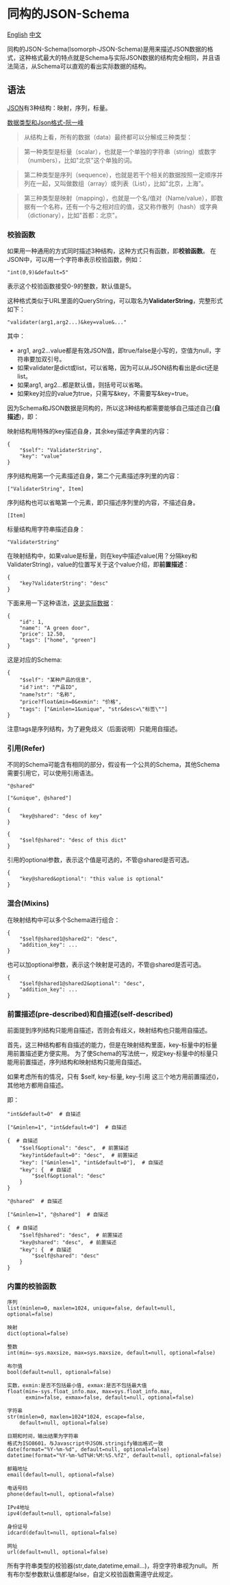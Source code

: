 # 同构的JSON-Schema

[English](Isomorph-JSON-Schema-en.md) [中文](Isomorph-JSON-Schema.md)

同构的JSON-Schema(Isomorph-JSON-Schema)是用来描述JSON数据的格式，这种格式最大的特点就是Schema与实际JSON数据的结构完全相同，并且语法简洁，从Schema可以直观的看出实际数据的结构。

## 语法

[JSON](http://json.org/json-zh.html)有3种结构：映射，序列，标量。

[数据类型和Json格式-阮一峰](http://www.ruanyifeng.com/blog/2009/05/data_types_and_json.html)
> 从结构上看，所有的数据（data）最终都可以分解成三种类型：

> 第一种类型是标量（scalar），也就是一个单独的字符串（string）或数字（numbers），比如"北京"这个单独的词。

> 第二种类型是序列（sequence），也就是若干个相关的数据按照一定顺序并列在一起，又叫做数组（array）或列表（List），比如"北京，上海"。

> 第三种类型是映射（mapping），也就是一个名/值对（Name/value），即数据有一个名称，还有一个与之相对应的值，这又称作散列（hash）或字典（dictionary），比如"首都：北京"。


### 校验函数

如果用一种通用的方式同时描述3种结构，这种方式只有函数，即**校验函数**。
在JSON中，可以用一个字符串表示校验函数，例如：

    "int(0,9)&default=5"

表示这个校验函数接受0-9的整数，默认值是5。

这种格式类似于URL里面的QueryString，可以取名为**ValidaterString**，完整形式如下：

    "validater(arg1,arg2...)&key=value&..."

其中：

- arg1, arg2...value都是有效JSON值，即true/false是小写的，空值为null，字符串要加双引号。
- 如果validater是dict或list，可以省略，因为可以从JSON结构看出是dict还是list。
- 如果arg1, arg2...都是默认值，则括号可以省略。
- 如果key对应的value为true，只需写&key，不需要写&key=true。

因为Schema和JSON数据是同构的，所以这3种结构都需要能够自己描述自己(**自描述**)，即：

映射结构用特殊的key描述自身，其余key描述字典里的内容：

	{
		"$self": "ValidaterString",
		"key": "value"
	}

序列结构用第一个元素描述自身，第二个元素描述序列里的内容：

	["ValidaterString", Item]

序列结构也可以省略第一个元素，即只描述序列里的内容，不描述自身。

    [Item]

标量结构用字符串描述自身：

	"ValidaterString"

在映射结构中，如果value是标量，则在key中描述value(用？分隔key和ValidaterString)，value的位置写关于这个value介绍，即**前置描述**：

    {
        "key?ValidaterString": "desc"
    }

下面来用一下这种语法，[这是实际数据](http://json-schema.org/example1.html)：

    {
        "id": 1,
        "name": "A green door",
        "price": 12.50,
        "tags": ["home", "green"]
    }

这是对应的Schema:

    {
        "$self": "某种产品的信息",
        "id？int": "产品ID",
        "name?str": "名称",
        "price?float&min=0&exmin": "价格",
        "tags": ["&minlen=1&unique", "str&desc=\"标签\""]
    }

注意tags是序列结构，为了避免歧义（后面说明）只能用自描述。


### 引用(Refer)

不同的Schema可能含有相同的部分，假设有一个公共的Schema，其他Schema需要引用它，可以使用引用语法。

    "@shared"

    ["&unique", @shared"]

    {
        "key@shared": "desc of key"
    }

    {
        "$self@shared": "desc of this dict"
    }

引用的optional参数，表示这个值是可选的，不管@shared是否可选。

    {
        "key@shared&optional": "this value is optional"
    }

### 混合(Mixins)

在映射结构中可以多个Schema进行组合：

    {
        "$self@shared1@shared2": "desc",
        "addition_key": ...
    }

也可以加optional参数，表示这个映射是可选的，不管@shared是否可选。

    {
        "$self@shared1@shared2&optional": "desc",
        "addition_key": ...
    }


### 前置描述(pre-described)和自描述(self-described)

前面提到序列结构只能用自描述，否则会有歧义，映射结构也只能用自描述。

首先，这三种结构都有自描述的能力，但是在映射结构里面，key-标量中的标量用前置描述更方便实用。
为了使Schema的写法统一，规定key-标量中的标量只能用前置描述，序列结构和映射结构只能用自描述。

如果考虑所有的情况，只有 $self, key-标量, key-引用 这三个地方用前置描述()，其他地方都用自描述。

即：

    "int&default=0"  # 自描述

    ["&minlen=1", "int&default=0"]  # 自描述

    {  # 自描述
        "$self&optional": "desc",  # 前置描述
        "key?int&default=0": "desc",  # 前置描述
        "key": ["&minlen=1", "int&default=0"],  # 自描述
        "key": {  # 自描述
            "$self&optional": "desc"
        }
    }

    "@shared"  # 自描述

    ["&minlen=1", "@shared"]  # 自描述

    {  # 自描述
        "$self@shared": "desc",  # 前置描述
        "key@shared": "desc",  # 前置描述
        "key": {  # 自描述
            "$self@shared": "desc"
        }
    }


### 内置的校验函数

    序列
    list(minlen=0, maxlen=1024, unique=false, default=null, optional=false)

    映射
    dict(optional=false)

    整数
    int(min=-sys.maxsize, max=sys.maxsize, default=null, optional=false)

    布尔值
    bool(default=null, optional=false)

    实数，exmin:是否不包括最小值, exmax:是否不包括最大值
    float(min=-sys.float_info.max, max=sys.float_info.max,
          exmin=false, exmax=false, default=null, optional=false)

    字符串
    str(minlen=0, maxlen=1024*1024, escape=false,
        default=null, optional=false)

    日期和时间，输出结果为字符串
    格式为ISO8601，与Javascript中JSON.stringify输出格式一致
    date(format="%Y-%m-%d", default=null, optional=false)
    datetime(format="%Y-%m-%dT%H:%M:%S.%fZ", default=null, optional=false)

    邮箱地址
    email(default=null, optional=false)

    电话号码
    phone(default=null, optional=false)

    IPv4地址
    ipv4(default=null, optional=false)

    身份证号
    idcard(default=null, optional=false)

    网址
    url(default=null, optional=false)

所有字符串类型的校验器(str,date,datetime,email...)，将空字符串视为null。
所有布尔型参数默认值都是false，自定义校验函数需遵守此规定。
